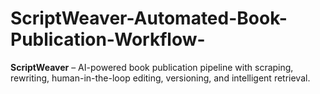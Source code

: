 # ScriptWeaver-Automated-Book-Publication-Workflow-
**ScriptWeaver** – AI-powered book publication pipeline with scraping, rewriting, human-in-the-loop editing, versioning, and intelligent retrieval.
